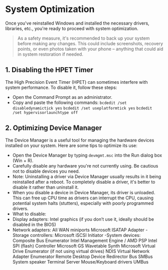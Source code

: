 # System Optimization 
Once you've reinstalled Windows and installed the necessary drivers, libraries, etc., you're ready to proceed with system optimization.
>As a safety measure, it's recommended to back up your system before making any changes. This could include screenshots, recovery points, or even photos taken with your phone – anything that could aid in system restoration if needed.
## 1. Disabling the HPET Timer

The High Precision Event Timer (HPET) can sometimes interfere with system performance. To disable it, follow these steps:

- Open the Command Prompt as an administrator.
- Copy and paste the following commands:
 `bcdedit /set disabledynamictick yes`
 `bcdedit /set useplatformtick yes`
 `bcdedit /set hypervisorlaunchtype off`

## 2. Optimizing Device Manager

The Device Manager is a useful tool for managing the hardware devices installed on your system. Here are some tips to optimize its use:

- Open the Device Manager by typing `devmgmt.msc` into the Run dialog box (Win + R).
- Carefully disable any hardware you're not currently using. Be cautious not to disable devices you need.
- Note: Uninstalling a driver via Device Manager usually results in it being reinstalled after a reboot. To completely disable a driver, it's better to disable it rather than uninstall it.
- When you disable a device in Device Manager, its driver is unloaded. This can free up CPU time as drivers can interrupt the CPU, causing potential system halts (stutters), especially with poorly programmed drivers.
- What to disable:
- Display adapters:
 Intel graphics (if you don’t use it, ideally should be disabled in the BIOS)
- Network adapters:
 All WAN miniports
 Microsoft ISATAP Adapter
	-Storage controllers:
 Microsoft iSCSI Initiator
	-System devices:
 Composite Bus Enumerator
 Intel Management Engine / AMD PSP
 Intel SPI (flash) Controller
 Microsoft GS Wavetable Synth
 Microsoft Virtual Drive Enumerator (if not using virtual drives)
 NDIS Virtual Network Adapter Enumerator
 Remote Desktop Device Redirector Bus
 SMBus
 System speaker
 Terminal Server Mouse/Keyboard drivers
 UMBus
